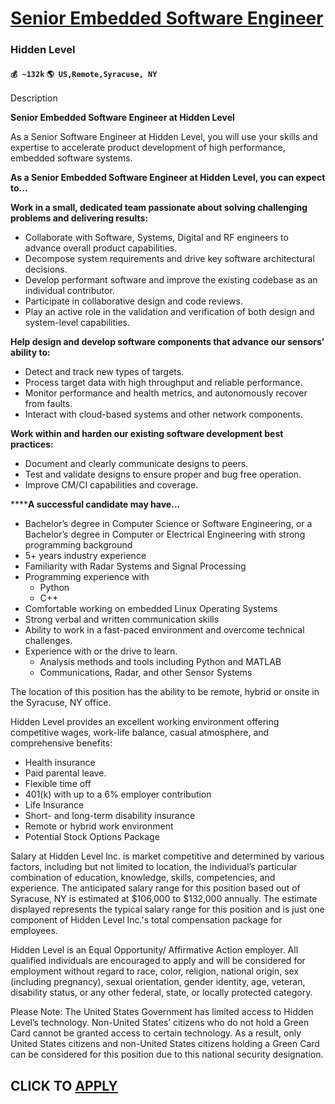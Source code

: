 # [Senior Embedded Software Engineer](https://www.remotewlb.com/apply/senior-embedded-software-engineer-68218)  
### Hidden Level  
#### `💰 ~132k` `🌎 US,Remote,Syracuse, NY`  

Description

**Senior Embedded Software Engineer at Hidden Level**  

As a Senior Software Engineer at Hidden Level, you will use your skills and expertise to accelerate product development of high performance, embedded software systems.

**As a Senior Embedded Software Engineer at Hidden Level, you can expect to...**

 **Work in a small, dedicated team passionate about solving challenging problems and delivering results:**

  * Collaborate with Software, Systems, Digital and RF engineers to advance overall product capabilities. 
  * Decompose system requirements and drive key software architectural decisions. 
  * Develop performant software and improve the existing codebase as an individual contributor. 
  * Participate in collaborative design and code reviews. 
  * Play an active role in the validation and verification of both design and system-level capabilities. 

**Help design and develop software components that advance our sensors’ ability to:**

  * Detect and track new types of targets. 
  * Process target data with high throughput and reliable performance. 
  * Monitor performance and health metrics, and autonomously recover from faults. 
  * Interact with cloud-based systems and other network components. 

**Work within and harden our existing software development best practices:**

  * Document and clearly communicate designs to peers. 
  * Test and validate designs to ensure proper and bug free operation. 
  * Improve CM/CI capabilities and coverage. 

  
******A successful candidate may have...**

  * Bachelor’s degree in Computer Science or Software Engineering, or a Bachelor’s degree in Computer or Electrical Engineering with strong programming background 
  * 5+ years industry experience 
  * Familiarity with Radar Systems and Signal Processing 
  * Programming experience with 
    * Python 
    * C++ 
  * Comfortable working on embedded Linux Operating Systems 
  * Strong verbal and written communication skills 
  * Ability to work in a fast-paced environment and overcome technical challenges. 
  * Experience with or the drive to learn. 
    * Analysis methods and tools including Python and MATLAB 
    * Communications, Radar, and other Sensor Systems 

The location of this position has the ability to be remote, hybrid or onsite in the Syracuse, NY office.

Hidden Level provides an excellent working environment offering competitive wages, work-life balance, casual atmosphere, and comprehensive benefits:

  * Health insurance 
  * Paid parental leave.
  * Flexible time off
  * 401(k) with up to a 6% employer contribution
  * Life Insurance 
  * Short- and long-term disability insurance 
  * Remote or hybrid work environment 
  * Potential Stock Options Package

Salary at Hidden Level Inc. is market competitive and determined by various factors, including but not limited to location, the individual’s particular combination of education, knowledge, skills, competencies, and experience. The anticipated salary range for this position based out of Syracuse, NY is estimated at $106,000 to $132,000 annually. The estimate displayed represents the typical salary range for this position and is just one component of Hidden Level Inc.'s total compensation package for employees.

Hidden Level is an Equal Opportunity/ Affirmative Action employer. All qualified individuals are encouraged to apply and will be considered for employment without regard to race, color, religion, national origin, sex (including pregnancy), sexual orientation, gender identity, age, veteran, disability status, or any other federal, state, or locally protected category.

Please Note: The United States Government has limited access to Hidden Level’s technology. Non-United States’ citizens who do not hold a Green Card cannot be granted access to certain technology. As a result, only United States citizens and non-United States citizens holding a Green Card can be considered for this position due to this national security designation.

  
## CLICK TO [APPLY](https://www.remotewlb.com/apply/senior-embedded-software-engineer-68218)


